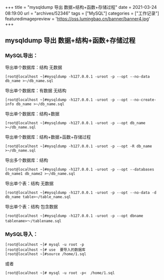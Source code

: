 +++
title = "mysqldump 导出 数据+结构+函数+存储过程"
date = 2021-03-24 08:19:00
url = "archives/52346"
tags = ["MySQL"]
categories = ["工作记录"]
featuredimagepreview = 'https://oss.lumingbao.cn/banner/banner4.jpg'
+++

## mysqldump 导出 数据+结构+函数+存储过程

### MySQL导出：

导出单个数据库：结构 无数据

````shell
[root@localhost ~]#mysqldump -h127.0.0.1 -uroot -p --opt --no-data db_name >~/db_name.sql
````

导出单个数据库：有数据 无结构

````shell
[root@localhost ~]#mysqldump -h127.0.0.1 -uroot -p --opt --no-create-info db_name >~/db_name.sql
````

导出单个数据库：结构+数据
````shell
[root@localhost ~]#mysqldump -h127.0.0.1 -uroot -p --opt db_name >~/db_name.sql
````

导出单个数据库：结构+数据+函数+存储过程
````shell
[root@localhost ~]#mysqldump -h127.0.0.1 -uroot -p --opt -R db_name >~/db_name.sql
````

导出多个数据库：结构
````shell
[root@localhost ~]#mysqldump -h127.0.0.1 -uroot -p --opt --databases db_name1 db_name2 >~/db_name.sql
````

导出单个表：结构 无数据
````shell
[root@localhost ~]#mysqldump -h127.0.0.1 -uroot -p --opt --no-data -d db_name table>~/table_name.sql
````

导出单个表：结构 包含数据
````shell
[root@localhost ~]#mysqldump -h127.0.0.1 -uroot -p --opt dbname  tablename>～/tablename.sql
````

### MySQL导入：

````shell
[root@localhost ~]# mysql -u root -p 
[root@localhost ~]# use  要导入的数据库
[root@localhost ~]#source /home/1.sql
````
或者

````shell
[root@localhost ~]# mysql -u root -p<  /home/1.sql
````
